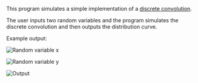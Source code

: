 This program simulates a simple implementation of a [discrete convolution](https://en.wikipedia.org/wiki/Convolution#Discrete_convolution).

The user inputs two random variables and the program simulates the discrete convolution and then outputs the distribution curve.

Example output:

![Random variable x](https://cdn.discordapp.com/attachments/905301278647783428/1123333183983861860/image.png)

![Random variable y](https://cdn.discordapp.com/attachments/905301278647783428/1123333216808472707/image.png)

![Output](https://cdn.discordapp.com/attachments/905301278647783428/1123333255781941459/image.png)
